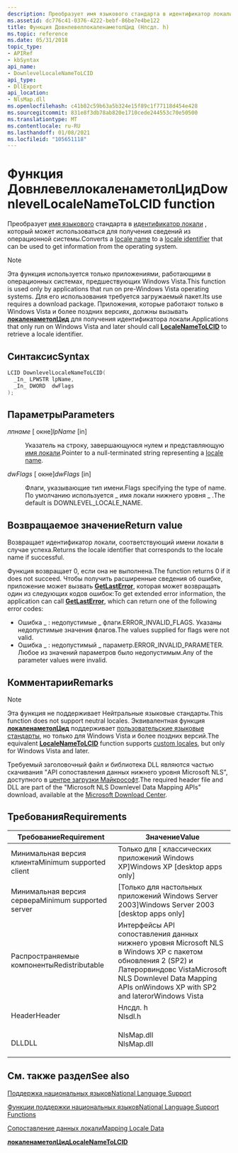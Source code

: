 ```yaml
---
description: Преобразует имя языкового стандарта в идентификатор локали, который может использоваться для получения сведений из операционной системы.
ms.assetid: dc776c41-0376-4222-bebf-86be7e4be122
title: Функция ДовнлевеллокаленаметолЦид (Нлсдл. h)
ms.topic: reference
ms.date: 05/31/2018
topic_type:
- APIRef
- kbSyntax
api_name:
- DownlevelLocaleNameToLCID
api_type:
- DllExport
api_location:
- NlsMap.dll
ms.openlocfilehash: c41b82c59b63a5b324e15f89c1f77118d454e428
ms.sourcegitcommit: 831e8f3db78ab820e1710cede244553c70e50500
ms.translationtype: MT
ms.contentlocale: ru-RU
ms.lasthandoff: 01/08/2021
ms.locfileid: "105651118"
---
```

# <a name="downlevellocalenametolcid-function"></a><span data-ttu-id="4c3fa-103">Функция ДовнлевеллокаленаметолЦид</span><span class="sxs-lookup"><span data-stu-id="4c3fa-103">DownlevelLocaleNameToLCID function</span></span>

<span data-ttu-id="4c3fa-104">Преобразует [имя языкового](locale-names.md) стандарта в [идентификатор локали](locale-identifiers.md) , который может использоваться для получения сведений из операционной системы.</span><span class="sxs-lookup"><span data-stu-id="4c3fa-104">Converts a [locale name](locale-names.md) to a [locale identifier](locale-identifiers.md) that can be used to get information from the operating system.</span></span>

> [!Note]  
> <span data-ttu-id="4c3fa-105">Эта функция используется только приложениями, работающими в операционных системах, предшествующих Windows Vista.</span><span class="sxs-lookup"><span data-stu-id="4c3fa-105">This function is used only by applications that run on pre-Windows Vista operating systems.</span></span> <span data-ttu-id="4c3fa-106">Для его использования требуется загружаемый пакет.</span><span class="sxs-lookup"><span data-stu-id="4c3fa-106">Its use requires a download package.</span></span> <span data-ttu-id="4c3fa-107">Приложения, которые работают только в Windows Vista и более поздних версиях, должны вызывать [**локаленаметолЦид**](/windows/desktop/api/Winnls/nf-winnls-localenametolcid) для получения идентификатора локали.</span><span class="sxs-lookup"><span data-stu-id="4c3fa-107">Applications that only run on Windows Vista and later should call [**LocaleNameToLCID**](/windows/desktop/api/Winnls/nf-winnls-localenametolcid) to retrieve a locale identifier.</span></span>

 

## <a name="syntax"></a><span data-ttu-id="4c3fa-108">Синтаксис</span><span class="sxs-lookup"><span data-stu-id="4c3fa-108">Syntax</span></span>


```C++
LCID DownlevelLocaleNameToLCID(
  _In_ LPWSTR lpName,
  _In_ DWORD  dwFlags
);
```



## <a name="parameters"></a><span data-ttu-id="4c3fa-109">Параметры</span><span class="sxs-lookup"><span data-stu-id="4c3fa-109">Parameters</span></span>

<dl> <dt>

<span data-ttu-id="4c3fa-110">*лпнаме* \[ окне\]</span><span class="sxs-lookup"><span data-stu-id="4c3fa-110">*lpName* \[in\]</span></span>
</dt> <dd>

<span data-ttu-id="4c3fa-111">Указатель на строку, завершающуюся нулем и представляющую [имя локали](locale-names.md).</span><span class="sxs-lookup"><span data-stu-id="4c3fa-111">Pointer to a null-terminated string representing a [locale name](locale-names.md).</span></span>

</dd> <dt>

<span data-ttu-id="4c3fa-112">*dwFlags* \[ окне\]</span><span class="sxs-lookup"><span data-stu-id="4c3fa-112">*dwFlags* \[in\]</span></span>
</dt> <dd>

<span data-ttu-id="4c3fa-113">Флаги, указывающие тип имени.</span><span class="sxs-lookup"><span data-stu-id="4c3fa-113">Flags specifying the type of name.</span></span> <span data-ttu-id="4c3fa-114">По умолчанию используется \_ имя локали нижнего уровня \_ .</span><span class="sxs-lookup"><span data-stu-id="4c3fa-114">The default is DOWNLEVEL\_LOCALE\_NAME.</span></span>

</dd> </dl>

## <a name="return-value"></a><span data-ttu-id="4c3fa-115">Возвращаемое значение</span><span class="sxs-lookup"><span data-stu-id="4c3fa-115">Return value</span></span>

<span data-ttu-id="4c3fa-116">Возвращает идентификатор локали, соответствующий имени локали в случае успеха.</span><span class="sxs-lookup"><span data-stu-id="4c3fa-116">Returns the locale identifier that corresponds to the locale name if successful.</span></span>

<span data-ttu-id="4c3fa-117">Функция возвращает 0, если она не выполнена.</span><span class="sxs-lookup"><span data-stu-id="4c3fa-117">The function returns 0 if it does not succeed.</span></span> <span data-ttu-id="4c3fa-118">Чтобы получить расширенные сведения об ошибке, приложение может вызвать [**GetLastError**](/windows/win32/api/errhandlingapi/nf-errhandlingapi-getlasterror), которая может возвращать один из следующих кодов ошибок:</span><span class="sxs-lookup"><span data-stu-id="4c3fa-118">To get extended error information, the application can call [**GetLastError**](/windows/win32/api/errhandlingapi/nf-errhandlingapi-getlasterror), which can return one of the following error codes:</span></span>

-   <span data-ttu-id="4c3fa-119">Ошибка \_ : недопустимые \_ флаги.</span><span class="sxs-lookup"><span data-stu-id="4c3fa-119">ERROR\_INVALID\_FLAGS.</span></span> <span data-ttu-id="4c3fa-120">Указаны недопустимые значения флагов.</span><span class="sxs-lookup"><span data-stu-id="4c3fa-120">The values supplied for flags were not valid.</span></span>
-   <span data-ttu-id="4c3fa-121">Ошибка \_ : недопустимый \_ параметр.</span><span class="sxs-lookup"><span data-stu-id="4c3fa-121">ERROR\_INVALID\_PARAMETER.</span></span> <span data-ttu-id="4c3fa-122">Любое из значений параметров было недопустимым.</span><span class="sxs-lookup"><span data-stu-id="4c3fa-122">Any of the parameter values were invalid.</span></span>

## <a name="remarks"></a><span data-ttu-id="4c3fa-123">Комментарии</span><span class="sxs-lookup"><span data-stu-id="4c3fa-123">Remarks</span></span>

> [!Note]  
> <span data-ttu-id="4c3fa-124">Эта функция не поддерживает Нейтральные языковые стандарты.</span><span class="sxs-lookup"><span data-stu-id="4c3fa-124">This function does not support neutral locales.</span></span> <span data-ttu-id="4c3fa-125">Эквивалентная функция [**локаленаметолЦид**](/windows/desktop/api/Winnls/nf-winnls-localenametolcid) поддерживает [пользовательские языковые стандарты](custom-locales.md), но только для Windows Vista и более поздних версий.</span><span class="sxs-lookup"><span data-stu-id="4c3fa-125">The equivalent [**LocaleNameToLCID**](/windows/desktop/api/Winnls/nf-winnls-localenametolcid) function supports [custom locales](custom-locales.md), but only for Windows Vista and later.</span></span>

 

<span data-ttu-id="4c3fa-126">Требуемый заголовочный файл и библиотека DLL являются частью скачивания "API сопоставления данных нижнего уровня Microsoft NLS", доступного в [центре загрузки Майкрософт](https://www.microsoft.com/downloads/details.aspx?FamilyID=eb72cda0-834e-4c35-9419-ff14bc349c9d&DisplayLang=en).</span><span class="sxs-lookup"><span data-stu-id="4c3fa-126">The required header file and DLL are part of the "Microsoft NLS Downlevel Data Mapping APIs" download, available at the [Microsoft Download Center](https://www.microsoft.com/downloads/details.aspx?FamilyID=eb72cda0-834e-4c35-9419-ff14bc349c9d&DisplayLang=en).</span></span>

## <a name="requirements"></a><span data-ttu-id="4c3fa-127">Требования</span><span class="sxs-lookup"><span data-stu-id="4c3fa-127">Requirements</span></span>



| <span data-ttu-id="4c3fa-128">Требование</span><span class="sxs-lookup"><span data-stu-id="4c3fa-128">Requirement</span></span> | <span data-ttu-id="4c3fa-129">Значение</span><span class="sxs-lookup"><span data-stu-id="4c3fa-129">Value</span></span> |
|-------------------------------------|-----------------------------------------------------------------------------------------------------|
| <span data-ttu-id="4c3fa-130">Минимальная версия клиента</span><span class="sxs-lookup"><span data-stu-id="4c3fa-130">Minimum supported client</span></span><br/> | <span data-ttu-id="4c3fa-131">Только для \[ классических приложений Windows XP\]</span><span class="sxs-lookup"><span data-stu-id="4c3fa-131">Windows XP \[desktop apps only\]</span></span><br/>                                                         |
| <span data-ttu-id="4c3fa-132">Минимальная версия сервера</span><span class="sxs-lookup"><span data-stu-id="4c3fa-132">Minimum supported server</span></span><br/> | <span data-ttu-id="4c3fa-133">\[Только для настольных приложений Windows Server 2003\]</span><span class="sxs-lookup"><span data-stu-id="4c3fa-133">Windows Server 2003 \[desktop apps only\]</span></span><br/>                                                |
| <span data-ttu-id="4c3fa-134">Распространяемые компоненты</span><span class="sxs-lookup"><span data-stu-id="4c3fa-134">Redistributable</span></span><br/>          | <span data-ttu-id="4c3fa-135">Интерфейсы API сопоставления данных нижнего уровня Microsoft NLS в Windows XP с пакетом обновления 2 (SP2) и Латерорвиндовс Vista</span><span class="sxs-lookup"><span data-stu-id="4c3fa-135">Microsoft NLS Downlevel Data Mapping APIs onWindows XP with SP2 and laterorWindows Vista</span></span><br/> |
| <span data-ttu-id="4c3fa-136">Header</span><span class="sxs-lookup"><span data-stu-id="4c3fa-136">Header</span></span><br/>                   | <dl> <span data-ttu-id="4c3fa-137"><dt>Нлсдл. h</dt></span><span class="sxs-lookup"><span data-stu-id="4c3fa-137"><dt>Nlsdl.h</dt></span></span> </dl>                  |
| <span data-ttu-id="4c3fa-138">DLL</span><span class="sxs-lookup"><span data-stu-id="4c3fa-138">DLL</span></span><br/>                      | <dl> <span data-ttu-id="4c3fa-139"><dt>NlsMap.dll</dt></span><span class="sxs-lookup"><span data-stu-id="4c3fa-139"><dt>NlsMap.dll</dt></span></span> </dl>               |



## <a name="see-also"></a><span data-ttu-id="4c3fa-140">См. также раздел</span><span class="sxs-lookup"><span data-stu-id="4c3fa-140">See also</span></span>

<dl> <dt>

[<span data-ttu-id="4c3fa-141">Поддержка национальных языков</span><span class="sxs-lookup"><span data-stu-id="4c3fa-141">National Language Support</span></span>](national-language-support.md)
</dt> <dt>

[<span data-ttu-id="4c3fa-142">Функции поддержки национальных языков</span><span class="sxs-lookup"><span data-stu-id="4c3fa-142">National Language Support Functions</span></span>](national-language-support-functions.md)
</dt> <dt>

[<span data-ttu-id="4c3fa-143">Сопоставление данных локали</span><span class="sxs-lookup"><span data-stu-id="4c3fa-143">Mapping Locale Data</span></span>](mapping-locale-data.md)
</dt> <dt>

[<span data-ttu-id="4c3fa-144">**локаленаметолЦид**</span><span class="sxs-lookup"><span data-stu-id="4c3fa-144">**LocaleNameToLCID**</span></span>](/windows/desktop/api/Winnls/nf-winnls-localenametolcid)
</dt> </dl>

 

 
